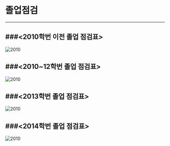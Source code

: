 # 졸업점검
---

###<2010학번 이전 졸업 점검표>
---
![2010](http://postfiles1.naver.net/20150530_32/parkeungsu_14329596852444XOnP_JPEG/10.jpg?type=w3)


###<2010~12학번 졸업 점검표>
---
![2010](http://postfiles13.naver.net/20150530_284/parkeungsu_1432959685436DBdBt_JPEG/1012.jpg?type=w3)


###<2013학번 졸업 점검표>
---
![2010](http://postfiles5.naver.net/20150530_260/parkeungsu_1432959685613UY2dj_JPEG/13.jpg?type=w3)


###<2014학번 졸업 점검표>
---
![2010](http://postfiles12.naver.net/20150530_299/parkeungsu_1432959685754KTC6I_JPEG/14.jpg?type=w3)
